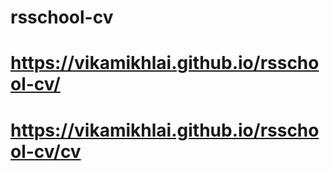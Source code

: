 # rsschool-cv

# https://vikamikhlai.github.io/rsschool-cv/
# https://vikamikhlai.github.io/rsschool-cv/cv
